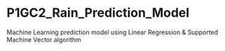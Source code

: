 # P1GC2_Rain_Prediction_Model
Machine Learning prediction model using Linear Regression &amp; Supported Machine Vector algorithm
